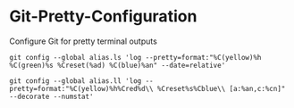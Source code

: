 # Git-Pretty-Configuration
Configure Git for pretty terminal outputs


`git config --global alias.ls 'log --pretty=format:"%C(yellow)%h %C(green)%s %Creset(%ad) %C(blue)%an" --date=relative'`

`git config --global alias.ll 'log --pretty=format:"%C(yellow)%h%Cred%d\\ %Creset%s%Cblue\\ [a:%an,c:%cn]" --decorate --numstat'`
